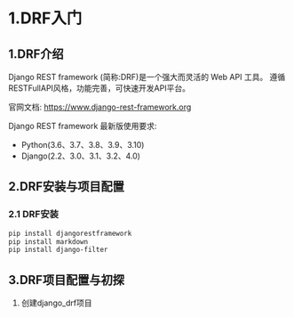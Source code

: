 # 1.DRF入门


## 1.DRF介绍
Django REST framework (简称:DRF)是一个强大而灵活的 Web API 工具。 遵循RESTFullAPI风格，功能完善，可快速开发API平台。

官网文档: https://www.django-rest-framework.org



Django REST framework 最新版使用要求:

- Python(3.6、3.7、3.8、3.9、3.10)
- Django(2.2、3.0、3.1、3.2、4.0)



## 2.DRF安装与项目配置

### 2.1 DRF安装
```sh 
pip install djangorestframework
pip install markdown
pip install django-filter
```


## 3.DRF项目配置与初探

1. 创建django_drf项目
